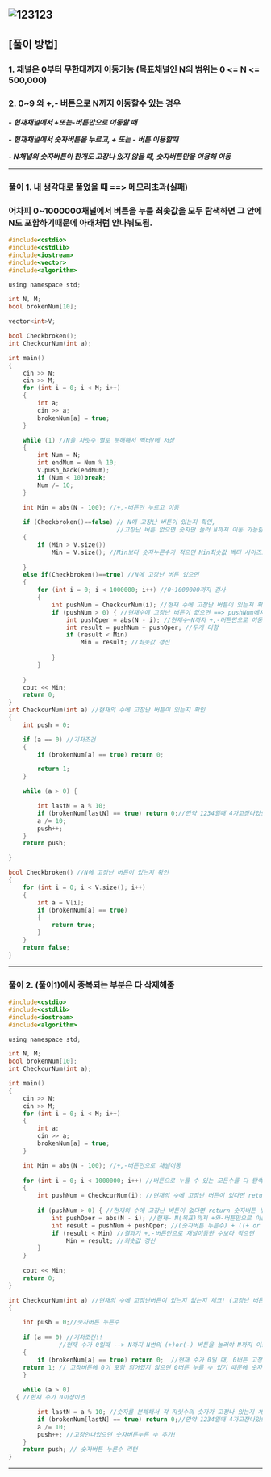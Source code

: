 ![123123](https://user-images.githubusercontent.com/29946480/65659233-d87e8600-e065-11e9-9927-a28c0b2fc744.JPG)
-------------------------------------------------------------------------------------------------------------------

## [풀이 방법]

### 1. 채널은 0부터 무한대까지 이동가능 (목표채널인 N의 범위는 0 <= N <= 500,000)

### 2. 0~9 와 +,- 버튼으로 N까지 이동할수 있는 경우

***- 현재채널에서 +또는-버튼만으로 이동할 때***

***- 현재채널에서 숫자버튼을 누르고, + 또는 - 버튼 이용할때***

***- N채널의 숫자버튼이 한개도 고장나 있지 않을 때, 숫자버튼만을 이용해 이동***


--------------------------------------------------------------------------------------------------------------------
### 풀이 1. 내 생각대로 풀었을 때 ==> 메모리초과(실패)

### 어차피 0~1000000채널에서 버튼을 누를 최솟값을 모두 탐색하면 그 안에 N도 포함하기때문에 아래처럼 안나눠도됨.


```c
#include<cstdio>
#include<cstdlib>
#include<iostream>
#include<vector>
#include<algorithm>

using namespace std;

int N, M;
bool brokenNum[10];

vector<int>V;

bool Checkbroken();
int CheckcurNum(int a);

int main()
{
	cin >> N;
	cin >> M;
	for (int i = 0; i < M; i++)
	{
		int a;
		cin >> a;
		brokenNum[a] = true;
	}

	while (1) //N을 자릿수 별로 분해해서 벡터V에 저장 
	{
		int Num = N;
		int endNum = Num % 10;
		V.push_back(endNum);
		if (Num < 10)break;
		Num /= 10;	
	}

	int Min = abs(N - 100); //+,-버튼만 누르고 이동
	
	if (Checkbroken()==false) // N에 고장난 버튼이 있는지 확인, 
	                          //고장난 버튼 없으면 숫자만 눌러 N까지 이동 가능함으로 벡터사이즈가 누른 수
	{
		if (Min > V.size())
			Min = V.size(); //Min보다 숫자누른수가 적으면 Min최솟값 벡터 사이즈로 갱신
		
	}
	else if(Checkbroken()==true) //N에 고장난 버튼 있으면
	{
		for (int i = 0; i < 1000000; i++) //0~1000000까지 검사
		{
			int pushNum = CheckcurNum(i); //현재 수에 고장난 버튼이 있는지 확인 ==> 있으면 return 0
			if (pushNum > 0) { //현재수에 고장난 버튼이 없으면 ==> pushNum에서 return 숫자버튼누른수 
				int pushOper = abs(N - i); //현재수~N까지 +,-버튼만으로 이동한 수
				int result = pushNum + pushOper; //두개 더함
				if (result < Min)
					Min = result; //최솟값 갱신
				
			}
		}
		
	}
	cout << Min;
	return 0;
}
int CheckcurNum(int a) //현재의 수에 고장난 버튼이 있는지 확인
{
	int push = 0;

	if (a == 0) //기저조건
	{
		if (brokenNum[a] == true) return 0;

		return 1;
	}

	while (a > 0) {

		int lastN = a % 10;
		if (brokenNum[lastN] == true) return 0;//만약 1234일때 4가고장나있으면 1234숫자버튼을 누를 수 없기 때문에 0
		a /= 10;
		push++;
	}
	return push;

}

bool Checkbroken() //N에 고장난 버튼이 있는지 확인
{
	for (int i = 0; i < V.size(); i++)
	{
		int a = V[i];
		if (brokenNum[a] == true)
		{
			return true;
		}
	}
	return false;
}

```
--------------------------------------------------------------------------------------------------------------------
### 풀이 2. (풀이1)에서 중복되는 부분은 다 삭제해줌

```c
#include<cstdio>
#include<cstdlib>
#include<iostream>
#include<algorithm>

using namespace std;

int N, M;
bool brokenNum[10];
int CheckcurNum(int a);

int main()
{
	cin >> N;
	cin >> M;
	for (int i = 0; i < M; i++)
	{
		int a;
		cin >> a;
		brokenNum[a] = true;
	}

	int Min = abs(N - 100); //+,-버튼만으로 채널이동
	
	for (int i = 0; i < 1000000; i++) //버튼으로 누를 수 있는 모든수를 다 탐색해주면서 누를 수 있는 버튼의 최솟값 갱신
	{
		int pushNum = CheckcurNum(i); //현재의 수에 고장난 버튼이 있다면 return 0
    
		if (pushNum > 0) { //현재의 수에 고장난 버튼이 없다면 return 숫자버튼 누른 수
			int pushOper = abs(N - i); //현재~ N(목표)까지 +와-버튼만으로 이동할 수 있는 수
			int result = pushNum + pushOper; //(숫자버튼 누른수) + ((+ or -)버튼 누른수)
			if (result < Min) //결과가 +,-버튼만으로 채널이동한 수보다 작으면
				Min = result; //최솟값 갱신
		}
	}
	
	cout << Min;
	return 0;
}

int CheckcurNum(int a) //현재의 수에 고장난버튼이 있는지 없는지 체크! (고장난 버튼 없다면, return 숫자버튼누른수)
{

	int push = 0;//숫자버튼 누른수
  
	if (a == 0) //기저조건!! 
              //현재 수가 0일때 --> N까지 N번의 (+)or(-) 버튼을 눌러야 N까지 이동 가능)
	{
		if (brokenNum[a] == true) return 0;  //현재 수가 0일 때, 0버튼 고장나있으면 숫자 버튼을 아예 누를 수 없기 때문에 return 0
  	return 1; // 고장버튼에 0이 포함 되어있지 않으면 0버튼 누를 수 있기 때문에 숫자버튼 한번 누를 수 있다
	}
  
	while (a > 0) 
  { //현재 수가 0이상이면

		int lastN = a % 10; //숫자를 분해해서 각 자릿수의 숫자가 고장나 있는지 체크
		if (brokenNum[lastN] == true) return 0;//만약 1234일때 4가고장나있으면 1234숫자버튼을 누를 수 없기 때문에 0
		a /= 10;
		push++; //고장안나있으면 숫자버튼누른 수 추가!
	}
	return push; // 숫자버튼 누른수 리턴
}


```
---------------------------------------------------------------------------------------------------------------------------------
